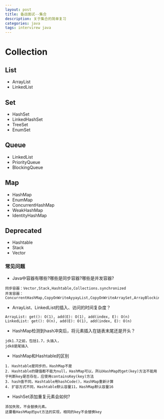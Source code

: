 ```yaml
---
layout: post
title: 备战面试--集合
description: 关于集合的简单复习
categories: java
tags: intervirew java
---
```


# Collection
## List
- ArrayList
- LinkedList

## Set
- HashSet
- LinkedHashSet
- TreeSet
- EnumSet

## Queue
- LinkedList
- PriorityQueue
- BlockingQueue

## Map
- HashMap
- EnumMap
- ConcurrentHashMap
- WeakHashMap
- IdentityHashMap

## Deprecated
- Hashtable
- Stack
- Vector

### 常见问题

- Java中容器有哪些?哪些是同步容器?哪些是并发容器?
```
同步容器：Vector,Stack,Hashtable,Collections.synchronized
并发容器：ConcurrentHashMap,CopyOnWriteAyyayList,CopyOnWriteArraySet,ArrayBlockingQueue,LinkedBlockingQueue
```

- ArrayList、LinkedList的插入、访问的时间复杂度？
```
ArrayList: get(): O(1), add(E): O(1), add(index, E): O(n)
LinkedList: get(): O(n), add(E): O(1), add(index, E): O(n)
```

- HashMap检测到hash冲突后，将元素插入在链表末尾还是开头？
```
jdk1.7之前，包括1.7，头插入，
jdk8是尾插入
```

- HashMap和Hashtable的区别
```
1. Hashtable是同步的，HashMap不是
2. Hashtable的键值都不能为null，HashMap可以，所以HashMap的get(key)方法不能用于判断key是否存在，应使用containsKey(key)方法
3. hash值不同，Hashtable用hashCode()，HashMap重新计算
4. 扩容方式不同，Hashtable默认容量11，HashMap默认容量16
```

- HashSet添加重复元素会如何?
```
添加失败，不会替换元素。
这要看HashMap的put方法的实现，相同的key不会替换key
```